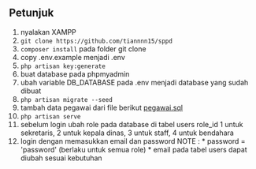 ## Petunjuk

1. nyalakan XAMPP
2. `git clone https://github.com/tiannnn15/sppd` 
3. `composer install` pada folder git clone
4. copy .env.example menjadi .env
5. `php artisan key:generate`
6. buat database pada phpmyadmin
7. ubah variable DB_DATABASE pada .env menjadi database yang sudah dibuat
8. `php artisan migrate --seed`
9. tambah data pegawai dari file berikut [pegawai.sql](https://drive.google.com/file/d/1OvunqN9w86HbWGwtap547XTsY9oQK473/view?usp=sharing)
10. `php artisan serve`
11. sebelum login ubah role pada database di tabel users role_id 1 untuk sekretaris, 2 untuk kepala dinas, 3 untuk staff, 4 untuk bendahara
12. login dengan memasukkan email dan password
NOTE :    * password = 'password' (berlaku untuk semua role)
          * email pada tabel users dapat diubah sesuai kebutuhan
